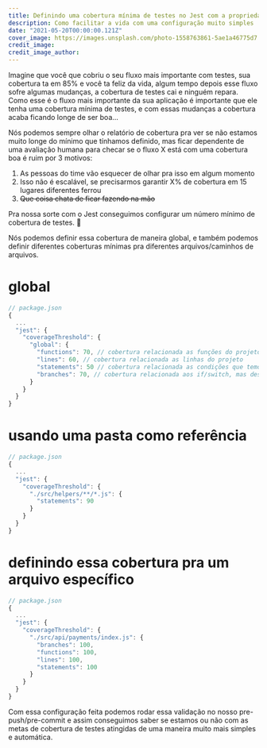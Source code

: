 ```yaml
---
title: Definindo uma cobertura mínima de testes no Jest com a propriedade coverageThreshold
description: Como facilitar a vida com uma configuração muito simples
date: "2021-05-20T00:00:00.121Z"
cover_image: https://images.unsplash.com/photo-1558763861-5ae1a46775d7
credit_image:
credit_image_author:
---
```


Imagine que você que cobriu o seu fluxo mais importante com testes, sua cobertura ta em 85% e você ta feliz da vida, algum tempo depois esse fluxo sofre algumas mudanças, a cobertura de testes cai e ninguém repara. Como esse é o fluxo mais importante da sua aplicação é importante que ele tenha uma cobertura mínima de testes, e com essas mudanças a cobertura acaba ficando longe de ser boa...

Nós podemos sempre olhar o relatório de cobertura pra ver se não estamos muito longe do mínimo que tínhamos definido, mas ficar dependente de uma avaliação humana para checar se o fluxo X está com uma cobertura boa é ruim por 3 motivos:

1.  As pessoas do time vão esquecer de olhar pra isso em algum momento
2.  Isso não é escalável, se precisarmos garantir X% de cobertura em 15 lugares diferentes ferrou
3.  ~~Que coisa chata de ficar fazendo na mão~~

Pra nossa sorte com o Jest conseguimos configurar um número mínimo de cobertura de testes. 🥳

Nós podemos definir essa cobertura de maneira global, e também podemos definir diferentes coberturas mínimas pra diferentes arquivos/caminhos de arquivos.

# global

```js
// package.json
{
  ...
  "jest": {
    "coverageThreshold": {
      "global": {
        "functions": 70, // cobertura relacionada as funções do projeto
        "lines": 60, // cobertura relacionada as linhas do projeto
        "statements": 50 // cobertura relacionada as condições que temos, por ex: if e switch
        "branches": 70, // cobertura relacionada aos if/switch, mas dessa vez é validado se os blocos dos diferentes cenários foram executados (if/else if/else e os N cases que podem existir dentro de um switch)
      }
    }
  }
}
```

# usando uma pasta como referência

```js
// package.json
{
  ...
  "jest": {
    "coverageThreshold": {
      "./src/helpers/**/*.js": {
        "statements": 90
      }
    }
  }
}
```

# definindo essa cobertura pra um arquivo específico

```js
// package.json
{
  ...
  "jest": {
    "coverageThreshold": {
      "./src/api/payments/index.js": {
        "branches": 100,
        "functions": 100,
        "lines": 100,
        "statements": 100
      }
    }
  }
}
```

Com essa configuração feita podemos rodar essa validação no nosso pre-push/pre-commit e assim conseguimos saber se estamos ou não com as metas de cobertura de testes atingidas de uma maneira muito mais simples e automática.
